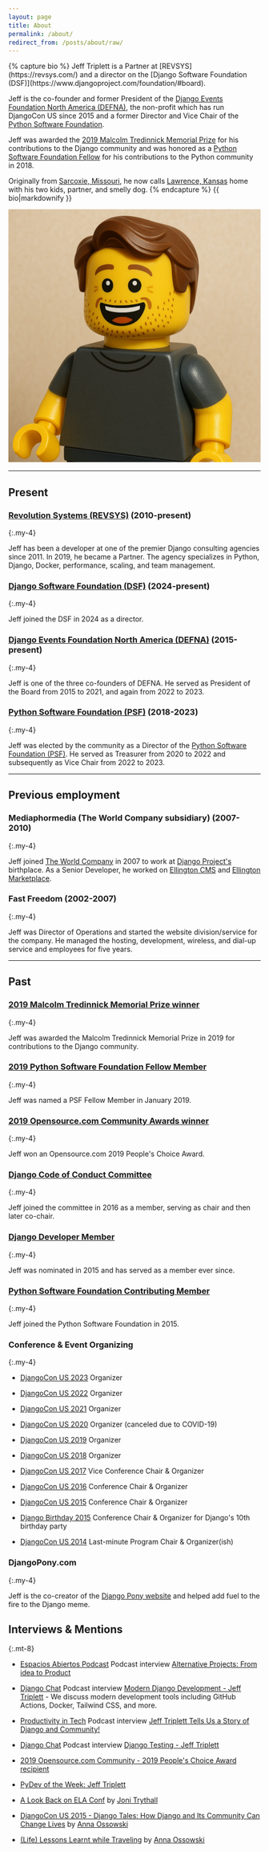 ```yaml
---
layout: page
title: About
permalink: /about/
redirect_from: /posts/about/raw/
---
```


<div class="flex items-start">
<div class="w-3/4 flex-0">
{% capture bio %}
Jeff Triplett is a Partner at [REVSYS](https://revsys.com/) and a director on the [Django Software Foundation (DSF)](https://www.djangoproject.com/foundation/#board). 

Jeff is the co-founder and former President of the [Django Events Foundation North America (DEFNA)](https://www.defna.org), the non-profit which has run DjangoCon US since 2015 and a former Director and Vice Chair of the [Python Software Foundation](https://www.python.org/psf/records/board/history/#id2). 

Jeff was awarded the [2019 Malcolm Tredinnick Memorial Prize](https://www.djangoproject.com/weblog/2019/dec/17/2019-malcolm-tredinnick-prize--jeff-triplett/) for his contributions to the Django community and was honored as a [Python Software Foundation Fellow](https://www.python.org/psf/fellows/#welcome-2018-q4-fellow-members) for his contributions to the Python community in 2018.

Originally from [Sarcoxie, Missouri](http://en.wikipedia.org/wiki/Sarcoxie,_Missouri), he now calls [Lawrence, Kansas](http://en.wikipedia.org/wiki/Lawrence,_Kansas) home with his two kids, partner, and smelly dog.
{% endcapture %}
{{ bio|markdownify }}
</div>

<div class="flex-1 ml-8 w-64 w-1/4 md:w-96">
<img class="w-full rounded-lg" src="/assets/images/2025-brickman.jpg" alt="Jeff Triplett" title="Jeff Triplett's image in the style of brick man">
</div>

</div>

----

## <span class="text-indigo-600 dark:text-indigo-400">Present</span>

### <span class="text-emerald-600 dark:text-emerald-400">[Revolution Systems (REVSYS)](http://revsys.com/) (2010-present)</span>
{:.my-4}

Jeff has been a developer at one of the premier Django consulting agencies since 2011. In 2019, he became a Partner. The agency specializes in Python, Django, Docker, performance, scaling, and team management.

### <span class="text-emerald-600 dark:text-emerald-400">[Django Software Foundation (DSF)](https://www.djangoproject.com/foundation/#board) (2024-present)</span>
{:.my-4}

Jeff joined the DSF in 2024 as a director.

### <span class="text-emerald-600 dark:text-emerald-400">[Django Events Foundation North America (DEFNA)](https://github.com/defna) (2015-present)</span>
{:.my-4}

Jeff is one of the three co-founders of DEFNA. He served as President of the Board from 2015 to 2021, and again from 2022 to 2023.

### <span class="text-emerald-600 dark:text-emerald-400">[Python Software Foundation (PSF)](https://www.python.org/psf/records/board/history/#id2) (2018-2023)</span>
{:.my-4}

Jeff was elected by the community as a Director of the [Python Software Foundation (PSF)](https://www.python.org/psf/). He served as Treasurer from 2020 to 2022 and subsequently as Vice Chair from 2022 to 2023.

----

## <span class="text-amber-600 dark:text-amber-400">Previous employment</span>

### <span class="text-amber-600 dark:text-amber-400">Mediaphormedia (The World Company subsidiary) (2007-2010)</span>
{:.my-4}

Jeff joined [The World Company](http://www.theworldco.net) in 2007 to work at [Django Project's](http://djangoproject.com/) birthplace. As a Senior Developer, he worked on [Ellington CMS](https://www.ellingtoncms.com/) and [Ellington Marketplace](https://www.ellingtoncms.com/marketplace/).

### <span class="text-amber-600 dark:text-amber-400">Fast Freedom (2002-2007)</span>
{:.my-4}

Jeff was Director of Operations and started the website division/service for the company. He managed the hosting, development, wireless, and dial-up service and employees for five years.

----

## <span class="text-purple-600 dark:text-purple-400">Past</span>

### <span class="text-purple-600 dark:text-purple-400">[2019 Malcolm Tredinnick Memorial Prize winner](https://www.djangoproject.com/weblog/2019/dec/17/2019-malcolm-tredinnick-prize--jeff-triplett/)</span>
{:.my-4}

Jeff was awarded the Malcolm Tredinnick Memorial Prize in 2019 for contributions to the Django community.

### <span class="text-purple-600 dark:text-purple-400">[2019 Python Software Foundation Fellow Member](http://pyfound.blogspot.com/2019/01/python-software-foundation-fellow.html)</span>
{:.my-4}

Jeff was named a PSF Fellow Member in January 2019.

### <span class="text-purple-600 dark:text-purple-400">[2019 Opensource.com Community Awards winner](https://opensource.com/article/19/2/community-awards-2019#people)</span>
{:.my-4}

Jeff won an Opensource.com 2019 People's Choice Award.

### <span class="text-purple-600 dark:text-purple-400">[Django Code of Conduct Committee](https://www.djangoproject.com/foundation/committees/#conduct)</span>
{:.my-4}

Jeff joined the committee in 2016 as a member, serving as chair and then later co-chair.

### <span class="text-purple-600 dark:text-purple-400">[Django Developer Member](https://www.djangoproject.com/foundation/developer-members/)</span>
{:.my-4}

Jeff was nominated in 2015 and has served as a member ever since.

### <span class="text-purple-600 dark:text-purple-400">[Python Software Foundation Contributing Member](https://www.python.org/psf/membership/)</span>
{:.my-4}

Jeff joined the Python Software Foundation in 2015.

### <span class="text-purple-600 dark:text-purple-400">Conference & Event Organizing</span>
{:.my-4}

- [DjangoCon US 2023](https://2023.djangocon.us/) Organizer

- [DjangoCon US 2022](https://2022.djangocon.us/) Organizer

- [DjangoCon US 2021](https://2021.djangocon.us/) Organizer

- [DjangoCon US 2020](https://2020.djangocon.us/) Organizer (canceled due to COVID-19)

- [DjangoCon US 2019](https://2019.djangocon.us/) Organizer

- [DjangoCon US 2018](https://2018.djangocon.us/) Organizer

- [DjangoCon US 2017](https://2017.djangocon.us/) Vice Conference Chair & Organizer

- [DjangoCon US 2016](https://2016.djangocon.us/) Conference Chair & Organizer

- [DjangoCon US 2015](https://2015.djangocon.us/) Conference Chair & Organizer

- [Django Birthday 2015](https://djangobirthday.com/) Conference Chair & Organizer for Django's 10th birthday party

- [DjangoCon US 2014](https://2014.djangocon.us/) Last-minute Program Chair & Organizer(ish)

### <span class="text-purple-600 dark:text-purple-400">DjangoPony.com</span>
{:.my-4}

Jeff is the co-creator of the [Django Pony website](http://www.djangopony.com/) and helped add fuel to the fire to the Django meme.

## <span class="text-sky-600 dark:text-sky-400">Interviews & Mentions</span>
{:.mt-8}

- [Espacios Abiertos Podcast](https://espaciosabiertos.dev/) Podcast interview [Alternative Projects: From idea to Product](https://espaciosabiertos.dev/jeff-triplett/)

- [Django Chat](https://djangochat.com/) Podcast interview [Modern Django Development - Jeff Triplett](https://djangochat.com/episodes/docker-tailwind-and-more-jeff-triplett) - We discuss modern development tools including GitHub Actions, Docker, Tailwind CSS, and more.

- [Productivity in Tech](https://productivityintech.com/) Podcast interview [Jeff Triplett Tells Us a Story of Django and Community!](https://productivityintech.transistor.fm/episodes/jeff-triplett-tells-us-a-story-of-django-and-community)

- [Django Chat](https://djangochat.com/) Podcast interview [Django Testing - Jeff Triplett](https://django-chat.simplecast.com/episodes/jeff-triplett)

- [2019 Opensource.com Community - 2019 People's Choice Award
 recipient](https://opensource.com/article/19/2/community-awards-2019#people)

- [PyDev of the Week: Jeff Triplett](http://www.blog.pythonlibrary.org/2016/01/04/pydev-of-the-week-jeff-triplett/)

- [A Look Back on ELA Conf](http://jonibologna.com/a-look-back-on-ela-conf/) by [Joni Trythall](https://twitter.com/JoniTrythall)

- [DjangoCon US 2015 - Django Tales: How Django and Its Community Can Change Lives](https://www.youtube.com/watch?v=JQkM_fOlb2A) by [Anna Ossowski](https://twitter.com/OssAnna16)

- [(Life) Lessons Learnt while Traveling](http://anna-oz.tumblr.com/post/156114754840/life-lessons-learnt-while-traveling) by [Anna Ossowski](https://twitter.com/OssAnna16)

